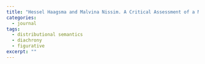```yaml
---
title: "Hessel Haagsma and Malvina Nissim. A Critical Assessment of a Method for Detecting Diachronic Meaning Shifts: Lessons Learnt from Experiments on Dutch. <i>Computational Linguistics in the Netherlands Journal (CLIN)</i>, Vol. 7, pp. 65–78. 2017."
categories: 
  - journal
tags:
  - distributional semantics
  - diachrony
  - figurative
excerpt: ""
---
```

